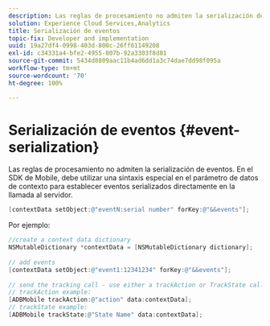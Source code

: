 ```yaml
---
description: Las reglas de procesamiento no admiten la serialización de eventos. En el SDK de Mobile, debe utilizar una sintaxis especial en el parámetro de datos de contexto para establecer eventos serializados directamente en la llamada al servidor.
solution: Experience Cloud Services,Analytics
title: Serialización de eventos
topic-fix: Developer and implementation
uuid: 19a27df4-0998-403d-800c-26ff61149208
exl-id: c34331a4-bfe2-4955-807b-92a3303f8d81
source-git-commit: 5434d8809aac11b4ad6dd1a3c74dae7dd98f095a
workflow-type: tm+mt
source-wordcount: '70'
ht-degree: 100%

---
```


# Serialización de eventos {#event-serialization}

Las reglas de procesamiento no admiten la serialización de eventos. En el SDK de Mobile, debe utilizar una sintaxis especial en el parámetro de datos de contexto para establecer eventos serializados directamente en la llamada al servidor.

```objective-c
[contextData setObject:@"eventN:serial number" forKey:@"&&events"];
```

Por ejemplo:

```objective-c
//create a context data dictionary 
NSMutableDictionary *contextData = [NSMutableDictionary dictionary]; 
 
// add events 
[contextData setObject:@"event1:12341234" forKey:@"&&events"]; 
 
// send the tracking call - use either a trackAction or TrackState call. 
// trackAction example: 
[ADBMobile trackAction:@"action" data:contextData]; 
// trackState example: 
[ADBMobile trackState:@"State Name" data:contextData]; 
```
